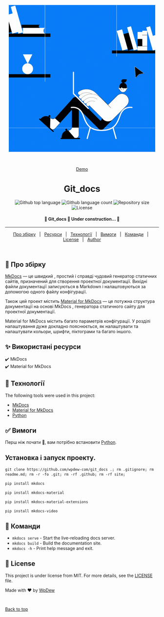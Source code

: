 <div align="center" id="top"> 
  <img src="./.github/app.gif" alt="Git_docs" />

  &#xa0;

  <a href="https://wpdew-com.github.io/git_docs/site/">Demo</a>
</div>

<h1 align="center">Git_docs</h1>

<p align="center">
  <img alt="Github top language" src="https://img.shields.io/github/languages/top/wpdew/git_docs?color=56BEB8">

  <img alt="Github language count" src="https://img.shields.io/github/languages/count/wpdew/git_docs?color=56BEB8">

  <img alt="Repository size" src="https://img.shields.io/github/repo-size/wpdew/git_docs?color=56BEB8">

  <img alt="License" src="https://img.shields.io/github/license/wpdew/git_docs?color=56BEB8">

  <!-- <img alt="Github issues" src="https://img.shields.io/github/issues/wpdew/git_docs?color=56BEB8" /> -->

  <!-- <img alt="Github forks" src="https://img.shields.io/github/forks/wpdew/git_docs?color=56BEB8" /> -->

  <!-- <img alt="Github stars" src="https://img.shields.io/github/stars/wpdew/git_docs?color=56BEB8" /> -->
</p>

<!-- Status -->

<h4 align="center"> 
	🚧  Git_docs 🚀 Under construction...  🚧
</h4> 

<hr> 

<p align="center">
  <a href="#dart-про-збірку">Про збірку</a> &#xa0; | &#xa0; 
  <a href="#sparkles-використані-ресурси">Ресурси</a> &#xa0; | &#xa0;
  <a href="#rocket-технології">Технології</a> &#xa0; | &#xa0;
  <a href="#white_check_mark-вимоги">Вимоги</a> &#xa0; | &#xa0;
  <a href="#checkered_flag-команди">Команди</a> &#xa0; | &#xa0;
  <a href="#memo-license">License</a> &#xa0; | &#xa0;
  <a href="https://github.com/wpdew" target="_blank">Author</a>
</p>

<br>

## :dart: Про збірку ##


[MkDocs](http://www.mkdocs.org/) — це швидкий , простий і справді чудовий генератор статичних сайтів, призначений для створення проектної документації. Вихідні файли документації записуються в Markdown і налаштовуються за допомогою одного файлу конфігурації.

Також цей проект містить [Material for MkDocs](https://squidfunk.github.io/mkdocs-material/) — це потужна структура документації на основі MkDocs , генератора статичного сайту для проектної документації.

Material for MkDocs містить багато параметрів конфігурації. У розділі налаштування дуже докладно пояснюється, як налаштувати та налаштувати кольори, шрифти, піктограми та багато іншого.

## :sparkles: Використані ресурси ##

:heavy_check_mark: MkDocs\
:heavy_check_mark: Material for MkDocs

## :rocket: Технології ##

The following tools were used in this project:

- [MkDocs](http://mkdocs.org/)
- [Material for MkDocs](https://squidfunk.github.io/mkdocs-material/)
- [Python](https://www.python.org/)

## :white_check_mark: Вимоги ##

Перш ніж почати :checkered_flag:, вам потрібно встановити [Python](https://www.python.org/).

## Установка і запуск проекту. 

```
git clone https://github.com/wpdew-com/git_docs .; rm .gitignore; rm readme.md; rm -r -fo .git; rm -rf .github; rm -rf site;
```

```
pip install mkdocs
```

```
pip install mkdocs-material
```

```
pip install mkdocs-material-extensions
```

```
pip install mkdocs-video 
```

## :checkered_flag: Команди ##

* `mkdocs serve` - Start the live-reloading docs server.
* `mkdocs build` - Build the documentation site.
* `mkdocs -h` - Print help message and exit.


## :memo: License ##

This project is under license from MIT. For more details, see the [LICENSE](LICENSE.md) file.


Made with :heart: by <a href="https://github.com/wpdew" target="_blank">WpDew</a>

&#xa0;

<a href="#top">Back to top</a>
